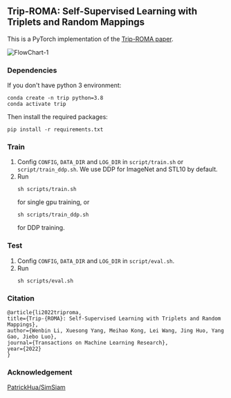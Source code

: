 
## Trip-ROMA: Self-Supervised Learning with Triplets and Random Mappings
This is a PyTorch implementation of the [Trip-ROMA paper](https://openreview.net/forum?id=MR4glug5GU).

![FlowChart-1](https://github.com/yangcedrus/Trip-ROMA/assets/32017755/77e5b185-527c-4a07-886e-a67634dcd071)

### Dependencies

If you don't have python 3 environment:
```
conda create -n trip python=3.8
conda activate trip
```
Then install the required packages:
```
pip install -r requirements.txt
```

### Train

1. Config `CONFIG`, `DATA_DIR` and `LOG_DIR` in `script/train.sh` or `script/train_ddp.sh`. We use DDP for ImageNet and STL10 by default.
2. Run
    ```shell
    sh scripts/train.sh
    ```
    for single gpu training, or
    ```shell
    sh scripts/train_ddp.sh
    ```
    for DDP training.

### Test
1. Config `CONFIG`, `DATA_DIR` and `LOG_DIR` in `script/eval.sh`.
2. Run
    ```shell
    sh scripts/eval.sh
    ```

### Citation

```
@article{li2022triproma,
title={Trip-{ROMA}: Self-Supervised Learning with Triplets and Random Mappings},
author={Wenbin Li, Xuesong Yang, Meihao Kong, Lei Wang, Jing Huo, Yang Gao, Jiebo Luo},
journal={Transactions on Machine Learning Research},
year={2022}
}
```

### Acknowledgement
[PatrickHua/SimSiam](https://github.com/PatrickHua/SimSiam)